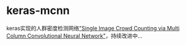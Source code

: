 # keras-mcnn
keras实现的人群密度检测网络["Single Image Crowd Counting via Multi Column Convolutional Neural Network"](https://www.cv-foundation.org/openaccess/content_cvpr_2016/papers/Zhang_Single-Image_Crowd_Counting_CVPR_2016_paper.pdf)，持续改进中...
